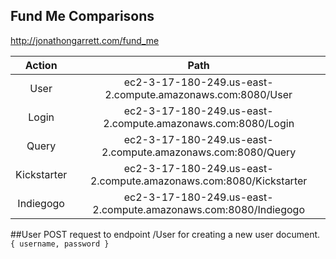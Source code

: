 ## Fund Me Comparisons
http://jonathongarrett.com/fund_me

|     Action    |     Path      |
| :-------------: | :-------------: |
|     User      |     ec2-3-17-180-249.us-east-2.compute.amazonaws.com:8080/User            |
|     Login     |     ec2-3-17-180-249.us-east-2.compute.amazonaws.com:8080/Login           |
|     Query     |     ec2-3-17-180-249.us-east-2.compute.amazonaws.com:8080/Query           |
|  Kickstarter  |     ec2-3-17-180-249.us-east-2.compute.amazonaws.com:8080/Kickstarter     |
|   Indiegogo   |     ec2-3-17-180-249.us-east-2.compute.amazonaws.com:8080/Indiegogo       |


##User
POST request to endpoint /User for creating a new user document.
<code>
  {
    username,
    password
  }
</code>
